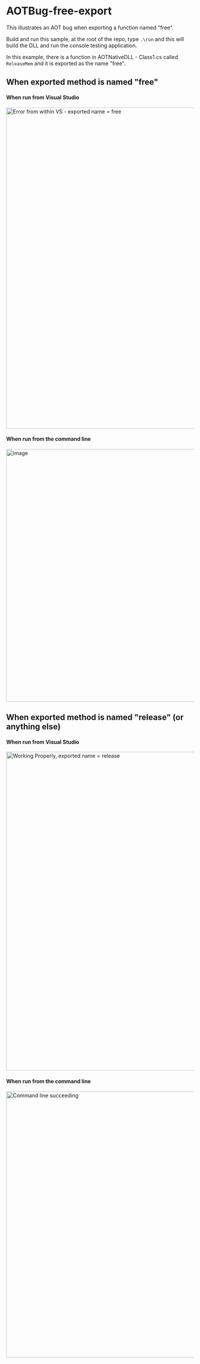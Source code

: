 # AOTBug-free-export
This illustrates an AOT bug when exporting a function named "free".

Build and run this sample, at the root of the repo, type `.\run` and this will build the DLL and run 
the console testing application.

In this example, there is a function in AOTNativeDLL - Class1.cs called `ReleaseMem` and it
is exported as the name "free". 


## When exported method is named "free"
#### When run from Visual Studio
<img width="860" alt="Error from within VS - exported name = free" src="https://github.com/jgilm/AOTBug-free-export/assets/2531809/f035326f-4d5b-4bd4-b08f-26df9e5712f8">

#### When run from the command line
<img width="677" alt="image" src="https://github.com/jgilm/AOTBug-free-export/assets/2531809/b22c03b6-1f96-4533-b45b-4aa7405fbb09">



## When exported method is named "release" (or anything else)
#### When run from Visual Studio
<img width="854" alt="Working Properly, exported name = release" src="https://github.com/jgilm/AOTBug-free-export/assets/2531809/d74e0e59-937c-462d-a523-b6c9fa4c1a33">

#### When run from the command line
<img width="713" alt="Command line succeeding" src="https://github.com/jgilm/AOTBug-free-export/assets/2531809/733f3f26-299e-4aea-9c90-7f9dc7cf34a3">
